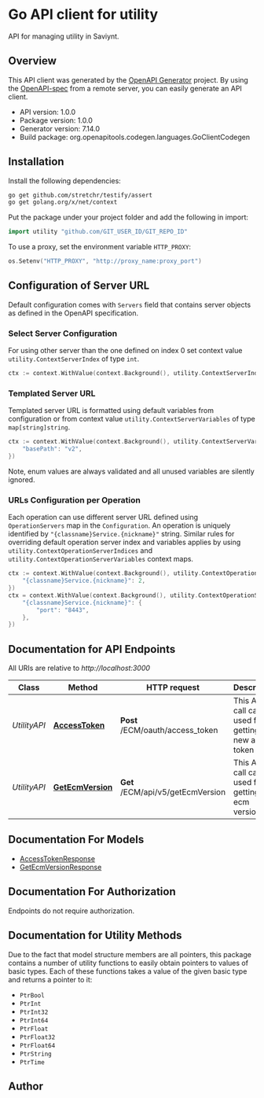 # Go API client for utility

API for managing utility in Saviynt.

## Overview
This API client was generated by the [OpenAPI Generator](https://openapi-generator.tech) project.  By using the [OpenAPI-spec](https://www.openapis.org/) from a remote server, you can easily generate an API client.

- API version: 1.0.0
- Package version: 1.0.0
- Generator version: 7.14.0
- Build package: org.openapitools.codegen.languages.GoClientCodegen

## Installation

Install the following dependencies:

```sh
go get github.com/stretchr/testify/assert
go get golang.org/x/net/context
```

Put the package under your project folder and add the following in import:

```go
import utility "github.com/GIT_USER_ID/GIT_REPO_ID"
```

To use a proxy, set the environment variable `HTTP_PROXY`:

```go
os.Setenv("HTTP_PROXY", "http://proxy_name:proxy_port")
```

## Configuration of Server URL

Default configuration comes with `Servers` field that contains server objects as defined in the OpenAPI specification.

### Select Server Configuration

For using other server than the one defined on index 0 set context value `utility.ContextServerIndex` of type `int`.

```go
ctx := context.WithValue(context.Background(), utility.ContextServerIndex, 1)
```

### Templated Server URL

Templated server URL is formatted using default variables from configuration or from context value `utility.ContextServerVariables` of type `map[string]string`.

```go
ctx := context.WithValue(context.Background(), utility.ContextServerVariables, map[string]string{
	"basePath": "v2",
})
```

Note, enum values are always validated and all unused variables are silently ignored.

### URLs Configuration per Operation

Each operation can use different server URL defined using `OperationServers` map in the `Configuration`.
An operation is uniquely identified by `"{classname}Service.{nickname}"` string.
Similar rules for overriding default operation server index and variables applies by using `utility.ContextOperationServerIndices` and `utility.ContextOperationServerVariables` context maps.

```go
ctx := context.WithValue(context.Background(), utility.ContextOperationServerIndices, map[string]int{
	"{classname}Service.{nickname}": 2,
})
ctx = context.WithValue(context.Background(), utility.ContextOperationServerVariables, map[string]map[string]string{
	"{classname}Service.{nickname}": {
		"port": "8443",
	},
})
```

## Documentation for API Endpoints

All URIs are relative to *http://localhost:3000*

Class | Method | HTTP request | Description
------------ | ------------- | ------------- | -------------
*UtilityAPI* | [**AccessToken**](docs/UtilityAPI.md#accesstoken) | **Post** /ECM/oauth/access_token | This API call can be used for getting the new access token
*UtilityAPI* | [**GetEcmVersion**](docs/UtilityAPI.md#getecmversion) | **Get** /ECM/api/v5/getEcmVersion | This API call can be used for getting the ecm version


## Documentation For Models

 - [AccessTokenResponse](docs/AccessTokenResponse.md)
 - [GetEcmVersionResponse](docs/GetEcmVersionResponse.md)


## Documentation For Authorization

Endpoints do not require authorization.


## Documentation for Utility Methods

Due to the fact that model structure members are all pointers, this package contains
a number of utility functions to easily obtain pointers to values of basic types.
Each of these functions takes a value of the given basic type and returns a pointer to it:

* `PtrBool`
* `PtrInt`
* `PtrInt32`
* `PtrInt64`
* `PtrFloat`
* `PtrFloat32`
* `PtrFloat64`
* `PtrString`
* `PtrTime`

## Author



